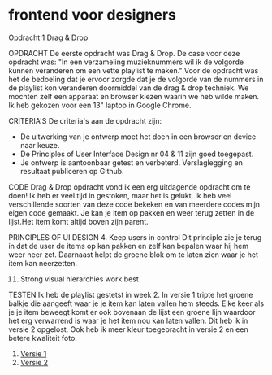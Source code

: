 # frontend voor designers

Opdracht 1      Drag & Drop


OPDRACHT
De eerste opdracht was Drag & Drop.
De case voor deze opdracht was: "In een verzameling muzieknummers wil ik de volgorde kunnen veranderen om een vette playlist te maken."
Voor de opdracht was het de bedoeling dat je ervoor zorgde dat je de volgorde van de nummers in de playlist kon veranderen doormiddel van de drag & drop techniek.
We mochten zelf een apparaat en browser kiezen waarin we heb wilde maken. Ik heb gekozen voor een 13" laptop in Google Chrome.


CRITERIA'S
De criteria's aan de opdracht zijn:
- De uitwerking van je ontwerp moet het doen in een browser en device naar keuze.
- De Principles of User Interface Design nr 04 & 11 zijn goed toegepast.
- Je ontwerp is aantoonbaar getest en verbeterd. Verslaglegging en resultaat publiceren op Github.


CODE
Drag & Drop opdracht vond ik een erg uitdagende opdracht om te doen!
Ik heb er veel tijd in gestoken, maar het is gelukt.
Ik heb veel verschillende soorten van deze code bekeken en van meerdere codes mijn eigen code gemaakt.
Je kan je item op pakken en weer terug zetten in de lijst.Het item komt altijd boven zijn parent.


PRINCIPLES OF  UI DESIGN
4. Keep users in control
Dit principle zie je terug in dat de user de items op kan pakken en zelf kan bepalen waar hij hem weer neer zet.
Daarnaast helpt de groene blok om te laten zien waar je het item kan neerzetten.

11. Strong visual hierarchies work best




TESTEN
Ik heb de playlist gestetst in week 2.
In versie 1 tripte het groene balkje die aangeeft waar je je item kan laten vallen hem steeds.
Elke keer als je je item beweegt komt er ook bovenaan de lijst een groene lijn waardoor het erg verwarrend is waar je het item nou kan laten vallen.
Dit heb ik in versie 2 opgelost. Ook heb ik meer kleur toegebracht in versie 2 en een betere kwaliteit foto.


1. [Versie 1](https://esmeebarten.github.io/frontendvoordesigners/opdracht1/v1/)
2. [Versie 2](https://esmeebarten.github.io/frontendvoordesigners/opdracht1/v2/)

